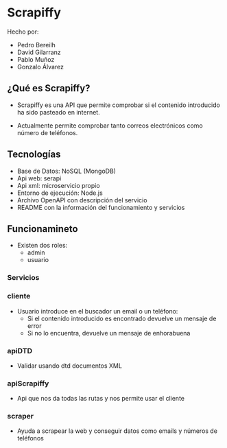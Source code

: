 # Scrapiffy

Hecho por:
- Pedro Bereilh
- David Gilarranz
- Pablo Muñoz
- Gonzalo Álvarez

## ¿Qué es Scrapiffy?
- Scrapiffy es una API que permite comprobar si el contenido introducido ha sido pasteado en internet​.

- Actualmente permite comprobar tanto correos electrónicos como número de teléfonos.

## Tecnologías 
- Base de Datos: NoSQL (MongoDB)
- Api web: serapi
- Api xml: microservicio propio
- Entorno de ejecución: Node.js
- Archivo OpenAPI con descripción del servicio
- README con la información del funcionamiento y servicios

## Funcionamineto 
- Existen dos roles:
    - admin
    - usuario

### Servicios 

### cliente
- Usuario introduce en el buscador un email o un teléfono:
    - Si el contenido introducido es encontrado devuelve un mensaje de error
    - Si no lo encuentra, devuelve un mensaje de enhorabuena 

### apiDTD
- Validar usando dtd documentos XML 

### apiScrapiffy
- Api que nos da todas las rutas y nos permite usar el cliente 

### scraper
- Ayuda a scrapear la web y conseguir datos como emails y números de teléfonos

